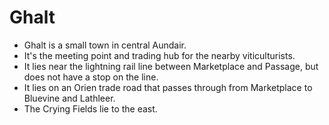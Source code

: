 # Ghalt

- Ghalt is a small town in central Aundair.
- It's the meeting point and trading hub for the nearby viticulturists.
- It lies near the lightning rail line between Marketplace and Passage, but does not have a stop on the line.
- It lies on an Orien trade road that passes through from Marketplace to Bluevine and Lathleer.
- The Crying Fields lie to the east.
